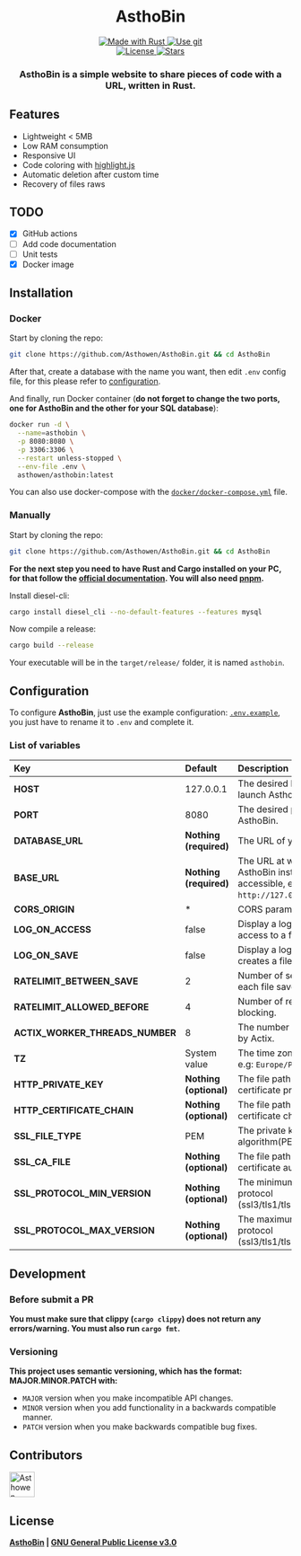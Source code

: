 <!--suppress HtmlDeprecatedAttribute -->
<div align="center">
    <h1>AsthoBin</h1>
    <p>
        <a href="https://www.rust-lang.org/">
            <img src="https://img.shields.io/badge/Rust-000000?style=for-the-badge&logo=rust&logoColor=white" alt="Made with Rust">
        </a>
        <a href="https://github.com/Asthowen/AsthoBin">
            <img src="https://img.shields.io/badge/Git-F05032?style=for-the-badge&logo=git&logoColor=white" alt="Use git">
        </a>
        <br>
        <a href="https://github.com/Asthowen/AsthoBin/blob/main/LICENSE">
            <img src="https://img.shields.io/github/license/Asthowen/AsthoBin?style=for-the-badge" alt="License">
        </a>
        <a href="https://github.com/Asthowen/AsthoBin/stargazers">
            <img src="https://img.shields.io/github/stars/Asthowen/AsthoBin?style=for-the-badge" alt="Stars">
        </a>
    </p>
    <h3>
        <strong>AsthoBin is a simple website to share pieces of code with a URL, written in Rust.</strong>
    </h3>
</div>

## Features
* Lightweight < 5MB
* Low RAM consumption
* Responsive UI
* Code coloring with [highlight.js](https://highlightjs.org/)
* Automatic deletion after custom time
* Recovery of files raws

## TODO
- [x] GitHub actions
- [ ] Add code documentation
- [ ] Unit tests
- [x] Docker image

## Installation
### Docker
Start by cloning the repo:
```bash
git clone https://github.com/Asthowen/AsthoBin.git && cd AsthoBin
```

After that, create a database with the name you want, then edit `.env` config file, for this please refer to [configuration](#configuration).

And finally, run Docker container (**do not forget to change the two ports, one for AsthoBin and the other for your SQL database**):
```bash
docker run -d \
  --name=asthobin \
  -p 8080:8080 \
  -p 3306:3306 \
  --restart unless-stopped \
  --env-file .env \
  asthowen/asthobin:latest
```
You can also use docker-compose with the [`docker/docker-compose.yml`](https://github.com/Asthowen/AsthoBin/blob/main/docker/docker-compose.yml) file.

### Manually
Start by cloning the repo:
```bash
git clone https://github.com/Asthowen/AsthoBin.git && cd AsthoBin
```
**For the next step you need to have Rust and Cargo installed on your PC, for that follow the [official documentation](https://www.rust-lang.org/tools/install). You will also need [pnpm](https://pnpm.io/).**

Install diesel-cli:
```bash
cargo install diesel_cli --no-default-features --features mysql
```

Now compile a release:
```bash
cargo build --release
```

Your executable will be in the `target/release/` folder, it is named `asthobin`.

## Configuration
To configure **AsthoBin**, just use the example configuration: [`.env.example`](https://github.com/Asthowen/AsthoBin/blob/main/.env.example), you just have to rename it to `.env` and complete it.

### List of variables

| Key                             | Default                | Description                                                                           |
|:--------------------------------|:-----------------------|:--------------------------------------------------------------------------------------|
| **HOST**                        | 127.0.0.1              | The desired hostname to launch AsthoBin.                                              |
| **PORT**                        | 8080                   | The desired port to launch AsthoBin.                                                  |
| **DATABASE_URL**                | **Nothing (required)** | The URL of your database.                                                             |
| **BASE_URL**                    | **Nothing (required)** | The URL at which your AsthoBin instance is accessible, e.g: `http://127.0.0.1:8080/`. |
| **CORS_ORIGIN**                 | *                      | CORS parameters.                                                                      |
| **LOG_ON_ACCESS**               | false                  | Display a log when a user access to a file.                                           |
| **LOG_ON_SAVE**                 | false                  | Display a log when a user creates a file.                                             |
| **RATELIMIT_BETWEEN_SAVE**      | 2                      | Number of seconds between each file save.                                             |
| **RATELIMIT_ALLOWED_BEFORE**    | 4                      | Number of requests before blocking.                                                   |
| **ACTIX_WORKER_THREADS_NUMBER** | 8                      | The number of threads used by Actix.                                                  |
| **TZ**                          | System value           | The time zone of the logger, e.g: `Europe/Paris`.                                     |
| **HTTP_PRIVATE_KEY**            | **Nothing (optional)** | The file path of SSL certificate private key.                                         |
| **HTTP_CERTIFICATE_CHAIN**      | **Nothing (optional)** | The file path of SSL certificate chain.                                               |
| **SSL_FILE_TYPE**               | PEM                    | The private key algorithm(PEM/ASN1).                                                  |
| **SSL_CA_FILE**                 | **Nothing (optional)** | The file path of SSL certificate authority.                                           |
| **SSL_PROTOCOL_MIN_VERSION**    | **Nothing (optional)** | The minimum value of SSL protocol (ssl3/tls1/tls1.1/tls1.2/tls1.3).                   |
| **SSL_PROTOCOL_MAX_VERSION**    | **Nothing (optional)** | The maximum value of SSL protocol (ssl3/tls1/tls1.1/tls1.2/tls1.3).                   |

## Development
### Before submit a PR
**You must make sure that clippy (`cargo clippy`) does not return any errors/warning. You must also run `cargo fmt`.**

### Versioning
**This project uses semantic versioning, which has the format: MAJOR.MINOR.PATCH with:**
* `MAJOR` version when you make incompatible API changes.
* `MINOR` version when you add functionality in a backwards compatible manner.
* `PATCH` version when you make backwards compatible bug fixes.

## Contributors
[<img width="45" src="https://avatars.githubusercontent.com/u/59535754?v=4" alt="Asthowen">](https://github.com/Asthowen)

## License
**[AsthoBin](https://github.com/Asthowen/AsthoBin) | [GNU General Public License v3.0](https://github.com/Asthowen/AsthoBin/blob/main/LICENSE)**